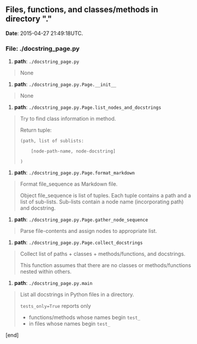 ## Files, functions, and classes/methods in directory "."

**Date**: 2015-04-27 21:49:18UTC.

### File: ./docstring_page.py

 1. **path**: `./docstring_page.py`
 > None

 1. **path**: `./docstring_page.py.Page.__init__`
 > None

 1. **path**: `./docstring_page.py.Page.list_nodes_and_docstrings`
 > Try to find class information in method.
 > 
 > Return tuple:
 > 
 >     (path, list of sublists:
 > 
 >         [node-path-name, node-docstring]
 > 
 >     )

 1. **path**: `./docstring_page.py.Page.format_markdown`
 > Format file_sequence as Markdown file.
 > 
 > Object file_sequence is list of tuples.
 > Each tuple contains a path and a list of sub-lists.
 > Sub-lists contain a node name (incorporating path) and docstring.

 1. **path**: `./docstring_page.py.Page.gather_node_sequence`
 > Parse file-contents and assign nodes to appropriate list.

 1. **path**: `./docstring_page.py.Page.collect_docstrings`
 > Collect list of paths + classes + methods/functions, and docstrings.
 > 
 > This function assumes that there are no classes or methods/functions
 > nested within others.

 1. **path**: `./docstring_page.py.main`
 > List all docstrings in Python files in a directory.
 > 
 > `tests_only=True` reports only
 > 
 >  * functions/methods whose names begin `test_`
 >  * in files whose names begin `test_`



[end]